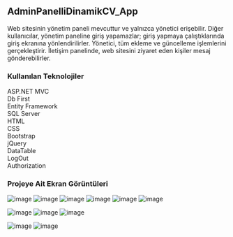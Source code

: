 
<h2>AdminPanelliDinamikCV_App</h2>

Web sitesinin yönetim paneli mevcuttur ve yalnızca yönetici erişebilir.
Diğer kullanıcılar, yönetim paneline giriş yapamazlar; giriş yapmaya çalıştıklarında giriş ekranına yönlendirilirler. 
Yönetici, tüm ekleme ve güncelleme işlemlerini gerçekleştirir. İletişim panelinde, web sitesini ziyaret eden kişiler mesaj gönderebilirler.

<h3>Kullanılan Teknolojiler</h3>
 ASP.NET MVC </br>
 Db First</br>
Entity Framework</br>
SQL Server</br>
HTML</br>
CSS</br>
Bootstrap</br>
jQuery</br>
DataTable</br>
LogOut</br>
Authorization


<h3>Projeye Ait Ekran Görüntüleri</h3>

![image](https://github.com/user-attachments/assets/af1e0396-dfe8-46a5-bddc-c890f1516d57)
![image](https://github.com/user-attachments/assets/f7ffe3be-855d-4a02-817d-9faa83b3449a)
![image](https://github.com/user-attachments/assets/2b6013bd-11d7-471e-9f29-be10724dc9fc)
![image](https://github.com/user-attachments/assets/a84532d4-a13e-4ebf-b960-c13957a25fa1)
![image](https://github.com/user-attachments/assets/22b0704d-1bac-4a35-97f4-2a9566d1df6e)
![image](https://github.com/user-attachments/assets/c5692773-cbca-4fad-a7e5-a46b5248ff1c)

![image](https://github.com/user-attachments/assets/5a63f85b-9936-4346-95f5-ba57ac8aa05a)
![image](https://github.com/user-attachments/assets/2bce9dae-8334-448e-945f-61e1dd0a3e78)
![image](https://github.com/user-attachments/assets/1e9cfabf-4aa2-4bae-9938-2b4b19bae92b)

![image](https://github.com/user-attachments/assets/605f3f3c-bf79-465d-af71-46fc0416df32)
![image](https://github.com/user-attachments/assets/9bc34f9f-d4ec-4934-b2c0-7af85f389d95)








